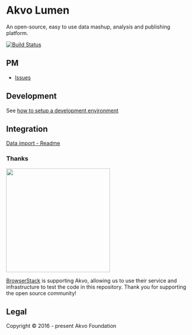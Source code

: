 # Akvo Lumen
An open-source, easy to use data mashup, analysis and publishing platform.

[![Build Status](https://akvo.semaphoreci.com/badges/akvo-lumen.svg)](https://akvo.semaphoreci.com/projects/akvo-lumen)


## PM

- [Issues](https://github.com/akvo/akvo-lumen/issues)

## Development

See [how to setup a development environment](README.dev.md)

## Integration

[Data import - Readme](doc/integration/InputFormat.md)

### Thanks
<img src="http://www.browserstack.com/images/layout/browserstack-logo-600x315.png" width="280"/>

[BrowserStack](http://www.browserstack.com) is supporting Akvo, allowing us to use their service and infrastructure to test the code in this repository. Thank you for supporting the open source community!

## Legal
Copyright © 2016 - present Akvo Foundation
